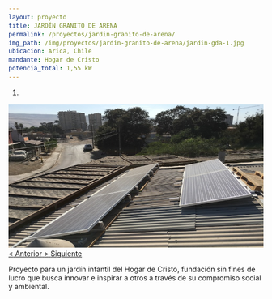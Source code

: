 ```yaml
---
layout: proyecto
title: JARDÍN GRANITO DE ARENA
permalink: /proyectos/jardin-granito-de-arena/
img_path: /img/proyectos/jardin-granito-de-arena/jardin-gda-1.jpg
ubicacion: Arica, Chile
mandante: Hogar de Cristo
potencia_total: 1,55 kW
---
```


<div id="myCarousel" class="carousel slide" data-ride="carousel">
  <!-- Indicators -->
  <ol class="carousel-indicators">
    <li data-target="#myCarousel" data-slide-to="0" class="active"></li>
  </ol>

  <!-- Imagenes de Los Proyectos -->
  <div class="carousel-inner">
    <div class="item active">
      <img src="/img/proyectos/jardin-granito-de-arena/jardin-gda-1.jpg">
    </div>
  </div>

  <!-- Left and right controls -->
  <a class="left carousel-control" href="#myCarousel" data-slide="prev">
    <span class="glyphicon glyphicon-chevron-left"><</span>
    <span class="sr-only">Anterior</span>
  </a>
  <a class="right carousel-control" href="#myCarousel" data-slide="next">
    <span class="glyphicon glyphicon-chevron-right">></span>
    <span class="sr-only">Siguiente</span>
  </a>
</div>

Proyecto para un jardín infantil del Hogar de Cristo, fundación sin fines de lucro que busca innovar e inspirar a otros a través de su compromiso social y ambiental.